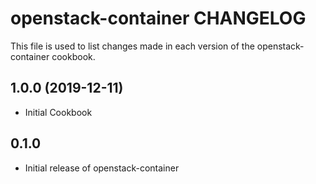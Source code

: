 openstack-container CHANGELOG
=============================
This file is used to list changes made in each version of the
openstack-container cookbook.

1.0.0 (2019-12-11)
------------------
- Initial Cookbook

0.1.0
-----
- Initial release of openstack-container

